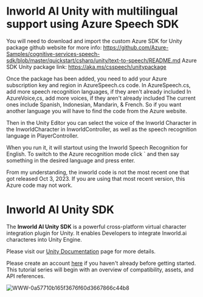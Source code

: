 # Inworld AI Unity with multilingual support using Azure Speech SDK

You will need to download and import the custom Azure SDK for Unity package
github website for more info: https://github.com/Azure-Samples/cognitive-services-speech-sdk/blob/master/quickstart/csharp/unity/text-to-speech/README.md
Azure SDK Unity package link: https://aka.ms/csspeech/unitypackage

Once the package has been added, you need to add your Azure subscription key and region in AzureSpeech.cs code.
In AzureSpeech.cs, add more speech recognition languages, if they aren't already included
In AzureVoice,cs, add more voices, if they aren't already included
The current ones include Spanish, Indonesian, Mandarin, & French. So if you want another language you will have to find the code from the Azure website.

Then in the Unity Editor you can select the voice of the Inworld Character in the InworldCharacter in InworldController, as well as the speech recognition language in PlayerController.

When you run it, it will startout using the Inworld Speech Recognition for English.
To switch to the Azure recognition mode click ` and then say something in the desired language and press enter.

From my understanding, the inworld code is not the most recent one that got released Oct 3, 2023.
If you are using that most recent version, this Azure code may not work.

# Inworld AI Unity SDK

The **Inworld AI Unity SDK** is a powerful cross-platform virtual character integration plugin for Unity. It enables Developers to integrate Inworld.ai characteres into Unity Engine.

Please visit our [Unity Documentation](https://docs.inworld.ai/docs/tutorial-integrations/Unity/) page for more details.


Please create an account [here](https://studio.inworld.ai/signup) if you haven't already before getting started.
This tutorial series will begin with an overview of compatibility, assets, and API references.

![WWW-0a57710b165f3676f60d3667866c44b8](https://user-images.githubusercontent.com/123405577/219526213-97716f93-3b24-41c6-9890-2ea42c22faf2.gif)
